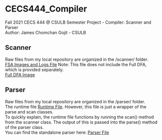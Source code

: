 # CECS444_Compiler
Fall 2021 CECS 444 @ CSULB Semester Project - Compiler: Scanner and Parser\
Author: James Chomchan Gojit - CSULB

## Scanner
Raw files from my local repository are organized in the /scanner/ folder.\
[FSA Images and Logs File](FSAs_Logs.pdf) Note: This file does not include the Full DFA, which is provided separately.\
[Full DFA Image](Scanner_FullDFA.png)

## Parser
Raw files from my local repository are organized in the /parser/ folder.\
The runtime file [Runtime File](main.py). However, this file is just a wrapper of the parse and scan classes.\
To quickly explain, the runtime file functions by running the scan() method from the scanner class. The output of this is passed into the parse() method of the parser class.\
You can find the standalone parser here: [Parser File](/parser/parse.py)
